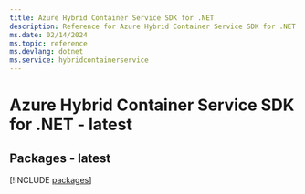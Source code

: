 ```yaml
---
title: Azure Hybrid Container Service SDK for .NET
description: Reference for Azure Hybrid Container Service SDK for .NET
ms.date: 02/14/2024
ms.topic: reference
ms.devlang: dotnet
ms.service: hybridcontainerservice
---
```

# Azure Hybrid Container Service SDK for .NET - latest
## Packages - latest
[!INCLUDE [packages](hybrid-container-service-index.md)]
